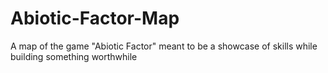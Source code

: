 # Abiotic-Factor-Map
A map of the game "Abiotic Factor" meant to be a showcase of skills while building something worthwhile 
